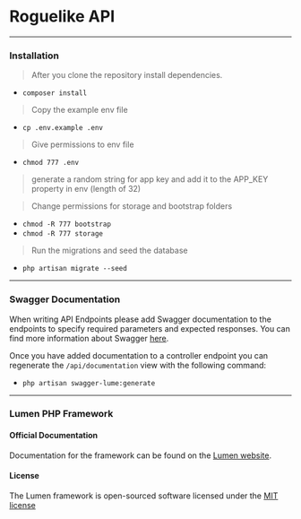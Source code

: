 # Roguelike API

---
### Installation


> After you clone the repository install dependencies.
+ `composer install`

> Copy the example env file
+ `cp .env.example .env`

> Give permissions to env file
+  `chmod 777 .env`

> generate a random string for app key and add it to the APP_KEY property in env (length of 32)

> Change permissions for storage and bootstrap folders
+ `chmod -R 777 bootstrap`
+ `chmod -R 777 storage`

> Run the migrations and seed the database
+ `php artisan migrate --seed`

---
### Swagger Documentation
When writing API Endpoints please add Swagger documentation to the endpoints to
specify required parameters and expected responses.
You can find more information about Swagger [here](https://github.com/zircote/swagger-php/blob/master/docs/Getting-started.md).

Once you have added documentation to a controller endpoint you can regenerate
the `/api/documentation` view with the following command:
+ `php artisan swagger-lume:generate`

---
### Lumen PHP Framework

#### Official Documentation

Documentation for the framework can be found on the [Lumen website](http://lumen.laravel.com/docs).

#### License

The Lumen framework is open-sourced software licensed under the [MIT license](http://opensource.org/licenses/MIT)
